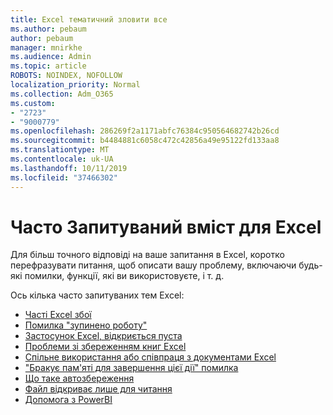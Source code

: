 ```yaml
---
title: Excel тематичний зловити все
ms.author: pebaum
author: pebaum
manager: mnirkhe
ms.audience: Admin
ms.topic: article
ROBOTS: NOINDEX, NOFOLLOW
localization_priority: Normal
ms.collection: Adm_O365
ms.custom:
- "2723"
- "9000779"
ms.openlocfilehash: 286269f2a1171abfc76384c950564682742b26cd
ms.sourcegitcommit: b4484881c6058c472c42856a49e95122fd133aa8
ms.translationtype: MT
ms.contentlocale: uk-UA
ms.lasthandoff: 10/11/2019
ms.locfileid: "37466302"
---
```

# <a name="commonly-requested-content-for-excel"></a>Часто Запитуваний вміст для Excel

Для більш точного відповіді на ваше запитання в Excel, коротко перефразувати питання, щоб описати вашу проблему, включаючи будь-які помилки, функції, які ви використовуєте, і т. д. 

Ось кілька часто запитуваних тем Excel:

- [Часті Excel збої](https://support.office.com/article/Excel-not-responding-hangs-freezes-or-stops-working-37E7D3C9-9E84-40BF-A805-4CA6853A1FF4)
- [Помилка "зупинено роботу"](https://support.office.com/client/52bd7985-4e99-4a35-84c8-2d9b8301a2fa)
- [Застосунок Excel, відкриється пуста](https://docs.microsoft.com/office/troubleshoot/excel/excel-opens-blank)
- [Проблеми зі збереженням книг Excel](https://docs.microsoft.com/office/troubleshoot/excel/issue-when-save-excel-workbooks)
- [Спільне використання або співпраця з документами Excel](https://support.office.com/article/7152aa8b-b791-414c-a3bb-3024e46fb104)
- ["Бракує пам'яті для завершення цієї дії" помилка](https://docs.microsoft.com/office/troubleshoot/excel/available-resources-errors)
- [Що таке автозбереження](https://support.office.com/article/6d6bd723-ebfd-4e40-b5f6-ae6e8088f7a5)
- [Файл відкриває лише для читання](https://support.office.com/article/why-did-my-file-open-read-only-3ab4b792-da50-4b38-8628-14c64e1f1d15)
- [Допомога з PowerBI](https://powerbi.microsoft.com/en-us/support/)